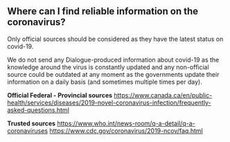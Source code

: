 ## Where can I find reliable information on the coronavirus?

Only official sources should be considered as they have the latest status on covid-19. 

We do not send any Dialogue-produced information about covid-19 as the knowledge around the virus is constantly updated and any non-official source could be outdated at any moment as the governments update their information on a daily basis (and sometimes multiple times per day). 

**Official Federal - Provincial sources**
https://www.canada.ca/en/public-health/services/diseases/2019-novel-coronavirus-infection/frequently-asked-questions.html

**Trusted sources**
https://www.who.int/news-room/q-a-detail/q-a-coronaviruses
https://www.cdc.gov/coronavirus/2019-ncov/faq.html
